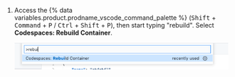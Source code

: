 1. Access the {% data variables.product.prodname_vscode_command_palette %} (<kbd>Shift</kbd> + <kbd>Command</kbd> + <kbd>P</kbd> / <kbd>Ctrl</kbd> + <kbd>Shift</kbd> + <kbd>P</kbd>), then start typing "rebuild". Select **Codespaces: Rebuild Container**.

    ![Rebuild container option](/assets/images/help/codespaces/codespaces-rebuild.png)
    

